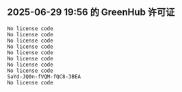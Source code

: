 ## 2025-06-29 19:56 的 GreenHub 许可证
```
No license code
No license code
No license code
No license code
No license code
No license code
No license code
No license code
SaYd-JQ0n-fVQM-fQC8-3BEA
No license code
```
